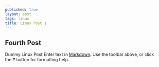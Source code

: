 ```yaml
---
published: true
layout: post
tags: linux
title: Linux Post 1
---
```

## Fourth Post
Dummy Linux Post
Enter text in [Markdown](http://daringfireball.net/projects/markdown/). Use the toolbar above, or click the **?** button for formatting help.
